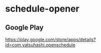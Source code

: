 # schedule-opener
## Google Play
<https://play.google.com/store/apps/details?id=com.yatsuhashi.openschedule>